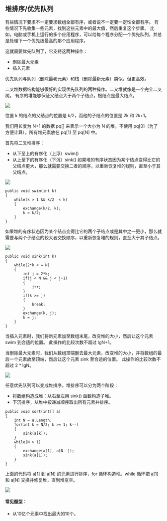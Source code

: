 ## 堆排序/优先队列

有些情况下要求不一定要求数组全部有序，或者说不一定要一定性全部有序。 
有些情况下先收集一些元素，找到这些元素中的最大值，然后重复这个步骤。 
比如，电脑或手机上运行的多个应用程序，可以给每个程序分配一个优先队列，并总是处理下一个优先级最高的那个应用程序。

这就需要优先队列了，它支持这两种操作：
- 删除最大元素
- 插入元素

优先队列与队列（删除最老元素）和栈（删除最新元素）类似，但更高效。

二叉堆数据结构能够很好的实现优先队列的两种操作。二叉堆就像是一个完全二叉树。 
有序的堆能够保证父结点大于两个子结点，根结点是最大结点。 

![](https://algs4.cs.princeton.edu/24pq/images/heap-representations.png)

位置 k 的结点的父结点的位置是 k/2，而他的子结点的位置是 2k 和 2k+1。

我们用长度为 N+1 的数据 pq[] 来表示一个大小为 N 的堆，不使用 pq[0]（为了方便计算），所有堆元素放在 pq[1] 至 pq[N] 中。

首先将二叉堆排序：
- 从下至上的有序化（上浮）swim()
- 从上至下的有序化（下沉）sink()
如果堆的有序状态因为某个结点变得比它的父结点更大，那么就需要交换二者的顺序，以重新恢复堆的规则，直至小于其父结点。 

![](https://algs4.cs.princeton.edu/24pq/images/swim.png)

```
public void swim(int k)
{
    while(k > 1 && k/2  < k)
    {
        exchange(k/2, k);
        k = k/2;
    }
}
```

如果堆的有序状态因为某个结点变得比它的两个子结点或是其中之一更小，那么就需要与两个子结点的较大者交换顺序，以重新恢复堆的规则，直至大于其子结点。 

![](https://algs4.cs.princeton.edu/24pq/images/sink.png)

```
public void sink(int k)
{
    while(2*k < = N)
    {
        int j = 2*k;
        if(j < N && j < j+1)
        {
            j++;
        }
        if(k >= j)
        {
            break;
        }
        exchange(k, j);
        k = j;
    }
}
```

当插入元素时，我们将新元素加至数组末尾，改变堆的大小，然后让这个元素 swim 到合适的位置。 
此操作的比较次数不超过 lgN+1。

当删除最大元素时，我们从数组顶端删去最大元素，改变堆的大小，并将数组的最后一个元素放至顶端，然后让这个元素 sink 至合适的位置。 
此操作的比较次数不超过 2 * lgN。

![](https://algs4.cs.princeton.edu/24pq/images/heap-ops.png)

任意优先队列可以变成堆排序。堆排序可以分为两个阶段：
- 将数组构造成堆：从右至左用 sink() 函数构造子堆。
- 下沉排序，从堆中按递减顺序取出所有元素并排序。

```
public void sort(int[] a)
{
    int N = a.Length;
    for(int k = N/2; k >= 1; k--)
    {
        sink(a[k]);
    }
    while(N > 1)
    {
        exchange(a[1], a[N--]);
        sink(a[1]);
    }   
}
```

上面的代码将 a[1] 到 a[N] 的元素进行排序，for 循环构造堆。while 循环把 a[1] 和 a[N] 交换并修复堆，直到堆变空。

![](https://algs4.cs.princeton.edu/24pq/images/heapsort-trace.png)

#### 常见题型：
- 从10亿个元素中找出最大的10个。
